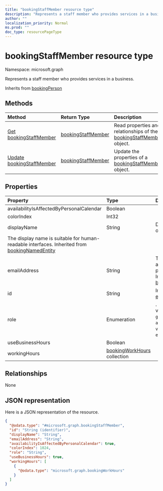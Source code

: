 ```yaml
---
title: "bookingStaffMember resource type"
description: "Represents a staff member who provides services in a business."
author: ""
localization_priority: Normal
ms.prod: ""
doc_type: resourcePageType
---
```


# bookingStaffMember resource type


Namespace: microsoft.graph

Represents a staff member who provides services in a business.


Inherits from [bookingPerson](../resources/bookingperson.md)

## Methods
|Method|Return Type|Description|
|:---|:---|:---|
|[Get bookingStaffMember](../api/bookingstaffmember-get.md)|[bookingStaffMember](../resources/bookingstaffmember.md)|Read properties and relationships of the [bookingStaffMember](../resources/bookingstaffmember.md) object.|
|[Update bookingStaffMember](../api/bookingstaffmember-update.md)|[bookingStaffMember](../resources/bookingstaffmember.md)|Update the properties of a [bookingStaffMember](../resources/bookingstaffmember.md) object.|

## Properties
|Property|Type|Description|
|:---|:---|:---|
|availabilityIsAffectedByPersonalCalendar|Boolean||
|colorIndex|Int32||
|displayName|String|Display name of this entity.
The display name is suitable for human-readable interfaces. Inherited from [bookingNamedEntity](../resources/bookingnamedentity.md)|
|emailAddress|String|The e-mail address of this person. Inherited from [bookingPerson](../resources/bookingperson.md)|
|id|String| Inherited from [entity](../resources/entity.md)|
|role|Enumeration|. Possible values are: `guest`, `administrator`, `viewer`, `externalGuest`.|
|useBusinessHours|Boolean||
|workingHours|[bookingWorkHours](../resources/bookingworkhours.md) collection||

## Relationships
None

## JSON representation
Here is a JSON representation of the resource.
<!-- {
  "blockType": "resource",
  "keyProperty": "id",
  "@odata.type": "microsoft.graph.bookingStaffMember",
  "baseType": "microsoft.graph.bookingPerson",
  "openType": false
}
-->
``` json
{
  "@odata.type": "#microsoft.graph.bookingStaffMember",
  "id": "String (identifier)",
  "displayName": "String",
  "emailAddress": "String",
  "availabilityIsAffectedByPersonalCalendar": true,
  "colorIndex": 1024,
  "role": "String",
  "useBusinessHours": true,
  "workingHours": [
    {
      "@odata.type": "microsoft.graph.bookingWorkHours"
    }
  ]
}
```

